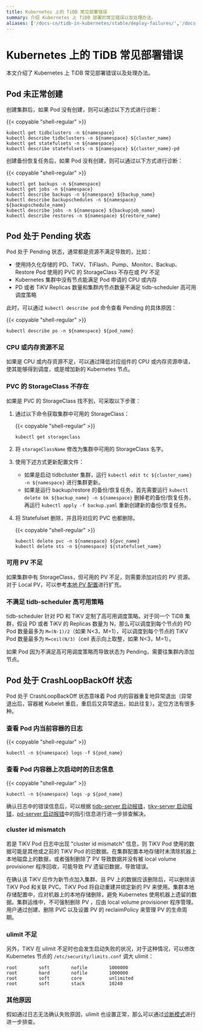 ```yaml
---
title: Kubernetes 上的 TiDB 常见部署错误
summary: 介绍 Kubernetes 上 TiDB 部署的常见错误以及处理办法。
aliases: ['/docs-cn/tidb-in-kubernetes/stable/deploy-failures/','/docs-cn/tidb-in-kubernetes/v1.1/deploy-failures/']
---
```


# Kubernetes 上的 TiDB 常见部署错误

本文介绍了 Kubernetes 上 TiDB 常见部署错误以及处理办法。

## Pod 未正常创建

创建集群后，如果 Pod 没有创建，则可以通过以下方式进行诊断：

{{< copyable "shell-regular" >}}

```shell
kubectl get tidbclusters -n ${namespace}
kubectl describe tidbclusters -n ${namespace} ${cluster_name}
kubectl get statefulsets -n ${namespace}
kubectl describe statefulsets -n ${namespace} ${cluster_name}-pd
```

创建备份恢复任务后，如果 Pod 没有创建，则可以通过以下方式进行诊断：

{{< copyable "shell-regular" >}}

```shell
kubectl get backups -n ${namespace}
kubectl get jobs -n ${namespace}
kubectl describe backups -n ${namespace} ${backup_name}
kubectl describe backupschedules -n ${namespace} ${backupschedule_name}
kubectl describe jobs -n ${namespace} ${backupjob_name}
kubectl describe restores -n ${namespace} ${restore_name}
```

## Pod 处于 Pending 状态

Pod 处于 Pending 状态，通常都是资源不满足导致的，比如：

* 使用持久化存储的 PD、TiKV、TiFlash、Pump、Monitor、Backup、Restore Pod 使用的 PVC 的 StorageClass 不存在或 PV 不足
* Kubernetes 集群中没有节点能满足 Pod 申请的 CPU 或内存
* PD 或者 TiKV Replicas 数量和集群内节点数量不满足 tidb-scheduler 高可用调度策略

此时，可以通过 `kubectl describe pod` 命令查看 Pending 的具体原因：

{{< copyable "shell-regular" >}}

```
kubectl describe po -n ${namespace} ${pod_name}
```

### CPU 或内存资源不足

如果是 CPU 或内存资源不足，可以通过降低对应组件的 CPU 或内存资源申请，使其能够得到调度，或是增加新的 Kubernetes 节点。

### PVC 的 StorageClass 不存在

如果是 PVC 的 StorageClass 找不到，可采取以下步骤：

1. 通过以下命令获取集群中可用的 StorageClass：

    {{< copyable "shell-regular" >}}

    ```
    kubectl get storageclass
    ```

2. 将 `storageClassName` 修改为集群中可用的 StorageClass 名字。

3. 使用下述方式更新配置文件：

   * 如果是启动 tidbcluster 集群，运行 `kubectl edit tc ${cluster_name} -n ${namespace}` 进行集群更新。
   * 如果是运行 backup/restore 的备份/恢复任务，首先需要运行 `kubectl delete bk ${backup_name} -n ${namespace}` 删掉老的备份/恢复任务，再运行 `kubectl apply -f backup.yaml` 重新创建新的备份/恢复任务。

4. 将 Statefulset 删除，并且将对应的 PVC 也都删除。

    {{< copyable "shell-regular" >}}

    ```
    kubectl delete pvc -n ${namespace} ${pvc_name}
    kubectl delete sts -n ${namespace} ${statefulset_name}
    ```

### 可用 PV 不足

如果集群中有 StorageClass，但可用的 PV 不足，则需要添加对应的 PV 资源。对于 Local PV，可以参考[本地 PV 配置](configure-storage-class.md#本地-pv-配置)进行扩充。

### 不满足 tidb-scheduler 高可用策略

tidb-scheduler 针对 PD 和 TiKV 定制了高可用调度策略。对于同一个 TiDB 集群，假设 PD 或者 TiKV 的 Replicas 数量为 N，那么可以调度到每个节点的 PD Pod 数量最多为 `M=(N-1)/2`（如果 N<3，M=1），可以调度到每个节点的 TiKV Pod 数量最多为 `M=ceil(N/3)`（ceil 表示向上取整，如果 N<3，M=1）。

如果 Pod 因为不满足高可用调度策略而导致状态为 Pending，需要往集群内添加节点。

## Pod 处于 CrashLoopBackOff 状态

Pod 处于 CrashLoopBackOff 状态意味着 Pod 内的容器重复地异常退出（异常退出后，容器被 Kubelet 重启，重启后又异常退出，如此往复）。定位方法有很多种。

### 查看 Pod 内当前容器的日志

{{< copyable "shell-regular" >}}

```shell
kubectl -n ${namespace} logs -f ${pod_name}
```

### 查看 Pod 内容器上次启动时的日志信息

{{< copyable "shell-regular" >}}

```shell
kubectl -n ${namespace} logs -p ${pod_name}
```

确认日志中的错误信息后，可以根据 [tidb-server 启动报错](https://pingcap.com/docs-cn/v3.0/how-to/troubleshoot/cluster-setup/#tidb-server-启动报错)，[tikv-server 启动报错](https://pingcap.com/docs-cn/v3.0/how-to/troubleshoot/cluster-setup/#tikv-server-启动报错)，[pd-server 启动报错](https://pingcap.com/docs-cn/v3.0/how-to/troubleshoot/cluster-setup/#pd-server-启动报错)中的指引信息进行进一步排查解决。

### cluster id mismatch

若是 TiKV Pod 日志中出现 "cluster id mismatch" 信息，则 TiKV Pod 使用的数据可能是其他或之前的 TiKV Pod 的旧数据。在集群配置本地存储时未清除机器上本地磁盘上的数据，或者强制删除了 PV 导致数据并没有被 local volume provisioner 程序回收，可能导致 PV 遗留旧数据，导致错误。

在确认该 TiKV 应作为新节点加入集群、且 PV 上的数据应该删除后，可以删除该 TiKV Pod 和关联 PVC。TiKV Pod 将自动重建并绑定新的 PV 来使用。集群本地存储配置中，应对机器上的本地存储删除，避免 Kubernetes 使用机器上遗留的数据。集群运维中，不可强制删除 PV ，应由 local volume provisioner 程序管理。用户通过创建、删除 PVC 以及设置 PV 的 reclaimPolicy 来管理 PV 的生命周期。

### ulimit 不足

另外，TiKV 在 ulimit 不足时也会发生启动失败的状况，对于这种情况，可以修改 Kubernetes 节点的 `/etc/security/limits.conf` 调大 ulimit：

```
root        soft        nofile        1000000
root        hard        nofile        1000000
root        soft        core          unlimited
root        soft        stack         10240
```

### 其他原因

假如通过日志无法确认失败原因，ulimit 也设置正常，那么可以通过[诊断模式](tips.md#诊断模式)进行进一步排查。
